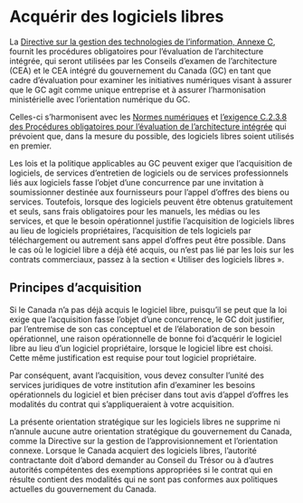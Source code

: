 # Acquérir des logiciels libres

La [Directive sur la gestion des technologies de l’information, Annexe C](https://www.tbs-sct.gc.ca/pol/doc-fra.aspx?id=15249&section=procedure&p=C#appC), fournit les procédures obligatoires pour l’évaluation de l’architecture intégrée, qui seront utilisées par les Conseils d’examen de l’architecture (CEA) et le CEA intégré du gouvernement du Canada (GC) en tant que cadre d’évaluation pour examiner les initiatives numériques visant à assurer que le GC agit comme unique entreprise et à assurer l’harmonisation ministérielle avec l’orientation numérique du GC.

Celles-ci s’harmonisent avec les [Normes numériques](https://www.canada.ca/fr/gouvernement/systeme/gouvernement-numerique/normes-numeriques-gouvernement-canada.html) et [l’exigence C.2.3.8 des Procédures obligatoires pour l’évaluation de l’architecture intégrée](https://www.tbs-sct.gc.ca/pol/doc-fra.aspx?id=15249#claC.2.3.8) qui prévoient que, dans la mesure du possible, des logiciels libres soient utilisés en premier.

Les lois et la politique applicables au GC peuvent exiger que l’acquisition de logiciels, de services d’entretien de logiciels ou de services professionnels liés aux logiciels fasse l’objet d’une concurrence par une invitation à soumissionner destinée aux fournisseurs pour l’appel d’offres des biens ou services.
Toutefois, lorsque des logiciels peuvent être obtenus gratuitement et seuls, sans frais obligatoires pour les manuels, les médias ou les services, et que le besoin opérationnel justifie l’acquisition de logiciels libres au lieu de logiciels propriétaires, l’acquisition de tels logiciels par téléchargement ou autrement sans appel d’offres peut être possible.
Dans le cas où le logiciel libre a déjà été acquis, ou n’est pas lié par les lois sur les contrats commerciaux, passez à la section « Utiliser des logiciels libres ».

## Principes d’acquisition

Si le Canada n’a pas déjà acquis le logiciel libre, puisqu’il se peut que la loi exige que l’acquisition fasse l’objet d’une concurrence, le GC doit justifier, par l’entremise de son cas conceptuel et de l’élaboration de son besoin opérationnel, une raison opérationnelle de bonne foi d’acquérir le logiciel libre au lieu d’un logiciel propriétaire, lorsque le logiciel libre est choisi. Cette même justification est requise pour tout logiciel propriétaire.

Par conséquent, avant l’acquisition, vous devez consulter l’unité des services juridiques de votre institution afin d’examiner les besoins opérationnels du logiciel et bien préciser dans tout avis d’appel d’offres les modalités du contrat qui s’appliqueraient à votre acquisition.

La présente orientation stratégique sur les logiciels libres ne supprime ni n’annule aucune autre orientation stratégique du gouvernement du Canada, comme la Directive sur la gestion de l’approvisionnement et l’orientation connexe.
Lorsque le Canada acquiert des logiciels libres, l’autorité contractante doit d’abord demander au Conseil du Trésor ou à d’autres autorités compétentes des exemptions appropriées si le contrat qui en résulte contient des modalités qui ne sont pas conformes aux politiques actuelles du gouvernement du Canada.
